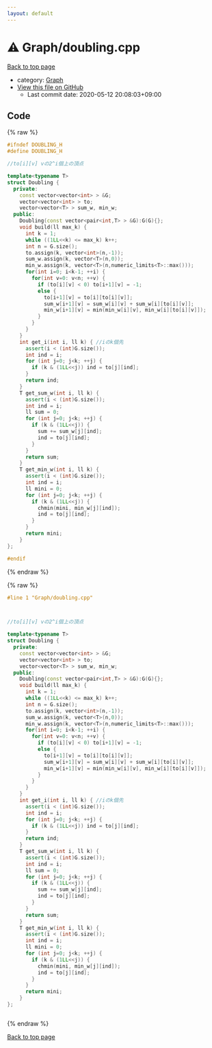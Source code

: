 ```yaml
---
layout: default
---
```


<!-- mathjax config similar to math.stackexchange -->
<script type="text/javascript" async
  src="https://cdnjs.cloudflare.com/ajax/libs/mathjax/2.7.5/MathJax.js?config=TeX-MML-AM_CHTML">
</script>
<script type="text/x-mathjax-config">
  MathJax.Hub.Config({
    TeX: { equationNumbers: { autoNumber: "AMS" }},
    tex2jax: {
      inlineMath: [ ['$','$'] ],
      processEscapes: true
    },
    "HTML-CSS": { matchFontHeight: false },
    displayAlign: "left",
    displayIndent: "2em"
  });
</script>

<script type="text/javascript" src="https://cdnjs.cloudflare.com/ajax/libs/jquery/3.4.1/jquery.min.js"></script>
<script src="https://cdn.jsdelivr.net/npm/jquery-balloon-js@1.1.2/jquery.balloon.min.js" integrity="sha256-ZEYs9VrgAeNuPvs15E39OsyOJaIkXEEt10fzxJ20+2I=" crossorigin="anonymous"></script>
<script type="text/javascript" src="../../assets/js/copy-button.js"></script>
<link rel="stylesheet" href="../../assets/css/copy-button.css" />


# :warning: Graph/doubling.cpp

<a href="../../index.html">Back to top page</a>

* category: <a href="../../index.html#4cdbd2bafa8193091ba09509cedf94fd">Graph</a>
* <a href="{{ site.github.repository_url }}/blob/master/Graph/doubling.cpp">View this file on GitHub</a>
    - Last commit date: 2020-05-12 20:08:03+09:00




## Code

<a id="unbundled"></a>
{% raw %}
```cpp
#ifndef DOUBLING_H
#define DOUBLING_H

//to[i][v] vの2^i個上の頂点

template<typename T>
struct Doubling {
  private:
    const vector<vector<int> > &G;
    vector<vector<int> > to;
    vector<vector<T> > sum_w, min_w;
  public:
    Doubling(const vector<pair<int,T> > &G):G(G){};
    void build(ll max_k) {
      int k = 1;
      while ((1LL<<k) <= max_k) k++;
      int n = G.size();
      to.assign(k, vector<int>(n,-1));
      sum_w.assign(k, vector<T>(n,0));
      min_w.assign(k, vector<T>(n,numeric_limits<T>::max()));
      for(int i=0; i<k-1; ++i) {
        for(int v=0: v<n; ++v) {
          if (to[i][v] < 0) to[i+1][v] = -1;
          else {
            to[i+1][v] = to[i][to[i][v]];
            sum_w[i+1][v] = sum_w[i][v] + sum_w[i][to[i][v]];
            min_w[i+1][v] = min(min_w[i][v], min_w[i][to[i][v]]);
          }
        }
      }
    }
    int get_i(int i, ll k) { //iのk個先
      assert(i < (int)G.size());
      int ind = i;
      for (int j=0; j<k; ++j) {
        if (k & (1LL<<j)) ind = to[j][ind];
      }
      return ind;
    }
    T get_sum_w(int i, ll k) {
      assert(i < (int)G.size());
      int ind = i;
      ll sum = 0;
      for (int j=0; j<k; ++j) {
        if (k & (1LL<<j)) {
          sum += sum_w[j][ind];
          ind = to[j][ind];
        }
      }
      return sum;
    }
    T get_min_w(int i, ll k) {
      assert(i < (int)G.size());
      int ind = i;
      ll mini = 0;
      for (int j=0; j<k; ++j) {
        if (k & (1LL<<j)) {
          chmin(mini, min_w[j][ind]);
          ind = to[j][ind];
        }
      }
      return mini;
    }
};

#endif
```
{% endraw %}

<a id="bundled"></a>
{% raw %}
```cpp
#line 1 "Graph/doubling.cpp"



//to[i][v] vの2^i個上の頂点

template<typename T>
struct Doubling {
  private:
    const vector<vector<int> > &G;
    vector<vector<int> > to;
    vector<vector<T> > sum_w, min_w;
  public:
    Doubling(const vector<pair<int,T> > &G):G(G){};
    void build(ll max_k) {
      int k = 1;
      while ((1LL<<k) <= max_k) k++;
      int n = G.size();
      to.assign(k, vector<int>(n,-1));
      sum_w.assign(k, vector<T>(n,0));
      min_w.assign(k, vector<T>(n,numeric_limits<T>::max()));
      for(int i=0; i<k-1; ++i) {
        for(int v=0: v<n; ++v) {
          if (to[i][v] < 0) to[i+1][v] = -1;
          else {
            to[i+1][v] = to[i][to[i][v]];
            sum_w[i+1][v] = sum_w[i][v] + sum_w[i][to[i][v]];
            min_w[i+1][v] = min(min_w[i][v], min_w[i][to[i][v]]);
          }
        }
      }
    }
    int get_i(int i, ll k) { //iのk個先
      assert(i < (int)G.size());
      int ind = i;
      for (int j=0; j<k; ++j) {
        if (k & (1LL<<j)) ind = to[j][ind];
      }
      return ind;
    }
    T get_sum_w(int i, ll k) {
      assert(i < (int)G.size());
      int ind = i;
      ll sum = 0;
      for (int j=0; j<k; ++j) {
        if (k & (1LL<<j)) {
          sum += sum_w[j][ind];
          ind = to[j][ind];
        }
      }
      return sum;
    }
    T get_min_w(int i, ll k) {
      assert(i < (int)G.size());
      int ind = i;
      ll mini = 0;
      for (int j=0; j<k; ++j) {
        if (k & (1LL<<j)) {
          chmin(mini, min_w[j][ind]);
          ind = to[j][ind];
        }
      }
      return mini;
    }
};



```
{% endraw %}

<a href="../../index.html">Back to top page</a>

